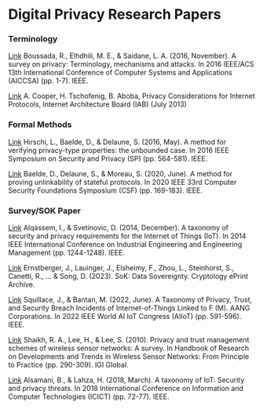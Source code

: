 # Digital Privacy Research Papers

### Terminology 
[Link](https://ieeexplore.ieee.org/document/7945804) Boussada, R., Elhdhili, M. E., & Saidane, L. A. (2016, November). A survey on privacy: Terminology, mechanisms and attacks. In 2016 IEEE/ACS 13th International Conference of Computer Systems and Applications (AICCSA) (pp. 1-7). IEEE. 

[Link](https://datatracker.ietf.org/doc/html/rfc6973) A. Cooper, H. Tschofenig, B. Aboba,  Privacy Considerations for Internet Protocols, Internet Architecture Board (IAB) (July 2013)

### Formal Methods 

[Link](https://ieeexplore.ieee.org/document/7546523)  Hirschi, L., Baelde, D., & Delaune, S. (2016, May). A method for verifying privacy-type properties: the unbounded case. In 2016 IEEE Symposium on Security and Privacy (SP) (pp. 564-581). IEEE.

[Link](https://hal.science/hal-02459984/document) Baelde, D., Delaune, S., & Moreau, S. (2020, June). A method for proving unlinkability of stateful protocols. In 2020 IEEE 33rd Computer Security Foundations Symposium (CSF) (pp. 169-183). IEEE.

### Survey/SOK Paper

[Link](https://ieeexplore.ieee.org/document/7058837) Alqassem, I., & Svetinovic, D. (2014, December). A taxonomy of security and privacy requirements for the Internet of Things (IoT). In 2014 IEEE International Conference on Industrial Engineering and Engineering Management (pp. 1244-1248). IEEE.

[Link](https://eprint.iacr.org/2023/967) Ernstberger, J., Lauinger, J., Elsheimy, F., Zhou, L., Steinhorst, S., Canetti, R., ... & Song, D. (2023). SoK: Data Sovereignty. Cryptology ePrint Archive.

[Link](https://ieeexplore.ieee.org/document/9817225) Squillace, J., & Bantan, M. (2022, June). A Taxonomy of Privacy, Trust, and Security Breach Incidents of Internet-of-Things Linked to F (M). AANG Corporations. In 2022 IEEE World AI IoT Congress (AIIoT) (pp. 591-596). IEEE.

[Link](https://www.researchgate.net/publication/242196423_Privacy_and_Trust_Management_Schemes_of_Wireless_Sensor_Networks_A_Survey) Shaikh, R. A., Lee, H., & Lee, S. (2010). Privacy and trust management schemes of wireless sensor networks: A survey. In Handbook of Research on Developments and Trends in Wireless Sensor Networks: From Principle to Practice (pp. 290-309). IGI Global.

[Link](https://ieeexplore.ieee.org/document/8356843) Alsamani, B., & Lahza, H. (2018, March). A taxonomy of IoT: Security and privacy threats. In 2018 International Conference on Information and Computer Technologies (ICICT) (pp. 72-77). IEEE.

